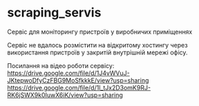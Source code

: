 # scraping_servis
Сервіс для моніторингу пристроїв у виробничих приміщеннях


Сервіс не вдалось розмістити на відкритому хостингу через використання пристроїв у закритій внутрішній мережі офісу.

Посилання на відео роботи сервісу:
https://drive.google.com/file/d/1J4vWVuJ-JKtepwoDfyCzFBG9MoSfkkkE/view?usp=sharing
https://drive.google.com/file/d/1l_tJx2D3omK9RJ-RK6jSWX9k0IuwX6iK/view?usp=sharing
